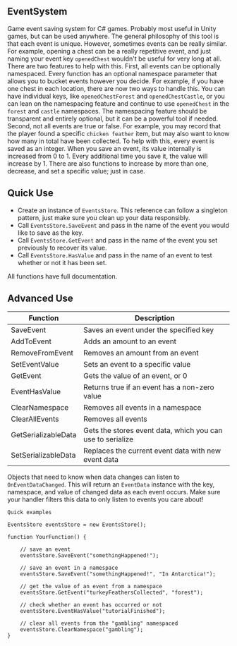 ## EventSystem
Game event saving system for C# games. Probably most useful in Unity games, but can be used anywhere.
The general philosophy of this tool is that each event is unique. However, sometimes events can be really similar. For example, opening a chest can be a really repetitive event, and just naming your event key `openedChest` wouldn't be useful for very long at all. There are two features to help with this.
First, all events can be optionally namespaced. Every function has an optional namespace parameter that allows you to bucket events however you decide. For example, if you have one chest in each location, there are now two ways to handle this. You can have individual keys, like `openedChestForest` and `openedChestCastle`, or you can lean on the namespacing feature and continue to use `openedChest` in the `forest` and `castle` namespaces. The namespacing feature should be transparent and entirely optional, but it can be a powerful tool if needed.
Second, not all events are true or false. For example, you may record that the player found a specific `chicken feather` item, but may also want to know how many in total have been collected. To help with this, every event is saved as an integer. When you save an event, its value internally is increased from 0 to 1. Every additional time you save it, the value will increase by 1. There are also functions to increase by more than one, decrease, and set a specific value; just in case.
## Quick Use
 - Create an instance of `EventsStore`. This reference can follow a singleton pattern, just make sure you clean up your data responsibly.
 - Call `EventsStore.SaveEvent` and pass in the name of the event you would like to save as the key.
 - Call `EventsStore.GetEvent` and pass in the name of the event you set previously to recover its value.
 - Call `EventsStore.HasValue` and pass in the name of an event to test whether
   or not it has been set.

All functions have full documentation.

## Advanced Use
| Function | Description |
|--|--|
| SaveEvent | Saves an event under the specified key |
| AddToEvent| Adds an amount to an event |
| RemoveFromEvent| Removes an amount from an event |
| SetEventValue| Sets an event to a specific value |
| GetEvent| Gets the value of an event, or 0 |
| EventHasValue| Returns true if an event has a non-zero value |
| ClearNamespace| Removes all events in a namespace |
| ClearAllEvents| Removes all events |
| GetSerializableData| Gets the stores event data, which you can use to serialize |
| SetSerializableData| Replaces the current event data with new event data |

Objects that need to know when data changes can listen to `OnEventDataChanged`. This will return an `EventData` instance with the key, namespace, and value of changed data as each event occurs. Make sure your handler filters this data to only listen to events you care about!

```
Quick examples

EventsStore eventsStore = new EventsStore();

function YourFunction() {

    // save an event
    eventsStore.SaveEvent("somethingHappened!");

    // save an event in a namespace
    eventsStore.SaveEvent("somethingHappened!", "In Antarctica!");

    // get the value of an event from a namespace
    eventsStore.GetEvent("turkeyFeathersCollected", "forest");

    // check whether an event has occurred or not
    eventsStore.EventHasValue("tutorialFinished");

    // clear all events from the "gambling" namespaced
    eventsStore.ClearNamespace("gambling");
}
```